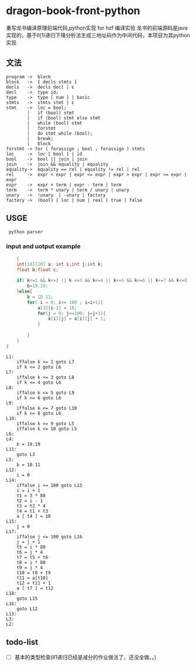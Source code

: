 # dragon-book-front-python
重写龙书编译原理前端代码,python实现 for hzf 编译实验
龙书的前端源码是java实现的，基于ll(1)递归下降分析法生成三地址码作为中间代码，本项目为其python实现
## 文法
```
program	->	block
block 	->	{ decls stmts }
decls 	->	decls decl | ε
decl 	->	type id;
type 	->	type [ num ] | basic
stmts 	->  stmts stmt | ε
stmt 	-> 	loc = bool;
        |	if (bool) stmt
        | 	if (bool) stmt else stmt
        | 	while (bool) stmt
        |   forstmt
        | 	do stmt while (bool);
        |	break;
        |	block
forstmt -> for ( forassign ; bool ; forassign ) stmts
loc 	->	loc [ bool ] | id
bool	-> 	bool || join | join
join 	-> 	join && equality | equality
equality->	equality == rel | equality != rel | rel
rel		-> 	expr < expr | expr <= expr | expr > expr | expr >= expr | expr
expr 	-> 	expr + term | expr - term | term
term 	-> 	term * unary | term / unary | unary
unary	-> 	!unary	| -unary | factory
factory ->	(bool) | loc | num | real | true | false
```

## USGE
``` python parser```
### input and uotput example
```C
    {
    int[10][20] a; int i;int j;int k;
    float b;float c;
    
    if( k<=1 && k<=2 || k <=3 && k<=4 || k<=5 && k<=6 || k<=7 && k<=8 || k<=9 && k<=10 ){
        b=19.19;
    }else{
        b = 10.11;
        for( i = 0; i<= 100 ; i=i+1){
            a[3][i-1] = 10;
            for(j = 0; j<=100; j=j+1){
                a[i][j] = a[i][j] + 1;
            }
            
        }
    }
}
```


```
L1:
	iffalse k <= 1 goto L7
	if k <= 2 goto L6
L7:
	iffalse k <= 3 goto L8
	if k <= 4 goto L6
L8:
	iffalse k <= 5 goto L9
	if k <= 6 goto L6
L9:
	iffalse k <= 7 goto L10
	if k <= 8 goto L6
L10:
	iffalse k <= 9 goto L5
	iffalse k <= 10 goto L5
L6:
L4:
	b = 19.19
L11:
	goto L3
L5:
	b = 10.11
L12:
	i = 0
L14:
	iffalse i <= 100 goto L13
	i = i + 1
	t1 = 3 * 80
	t2 = i - 1
	t3 = t2 * 4
	t4 = t1 + t3
	a [ t4 ] = 10
L15:
	j = 0
L17:
	iffalse j <= 100 goto L16
	j = j + 1
	t5 = i * 80
	t6 = j * 4
	t7 = t5 + t6
	t8 = i * 80
	t9 = j * 4
	t10 = t8 + t9
	t11 = a[t10]
	t12 = t11 + 1
	a [ t7 ] = t12
L18:
	goto L15
L16:
	goto L12
L13:
L3:
L2:
```
## todo-list
- [ ] 基本的类型检查(ll1递归已经是减分的作业做法了，还没全做。。)